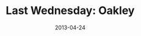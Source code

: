 ---
layout: message
category: message
series: "Rhythm"
title: "Last Wednesday: Oakley"
date: 2013-04-24
video-description: "Last Wednesday April 2013- Oakley"
video-title: "Last Wednesday April 2013- Oakley"
video: "https://s3.amazonaws.com/crossroadsvideomessages/042413-LW-Oakley.mp4"
video-poster: "https://www.crossroads.net/uploadedfiles/042413-LW-Oakley-still.jpg"
audio-description: "Last Wednesday April 2013 - Oakley"
audio: "http://www.crossroads.net/players/media/hq/042413-LW-Oakley.mp3"
audio-title: "Last Wednesday April 2013 - Oakley"
audio-duration: "14&#58;07"
---